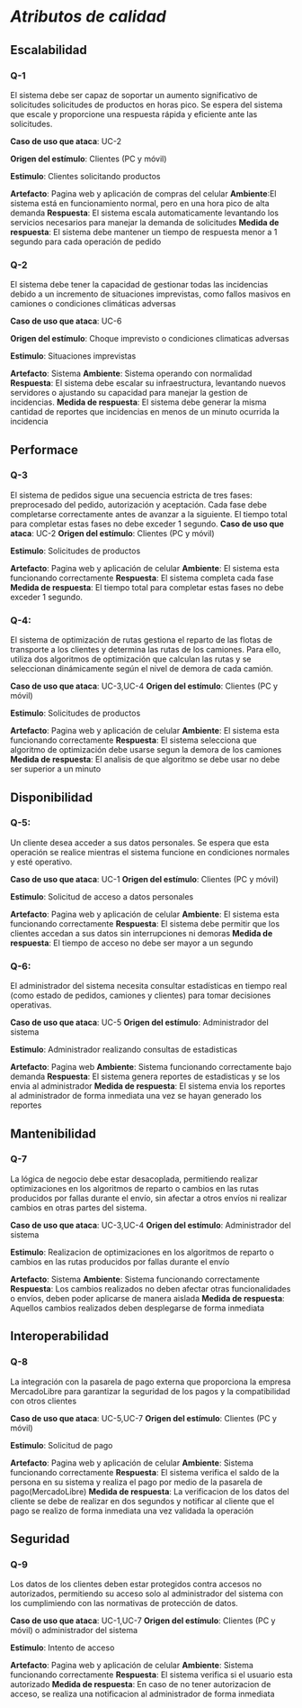 # ***Atributos de calidad***
## Escalabilidad
### Q-1

El sistema debe ser capaz de soportar un aumento significativo de solicitudes solicitudes de productos en horas pico. Se espera del sistema que escale y proporcione una respuesta rápida y eficiente ante las solicitudes.

**Caso de uso que ataca**: UC-2

**Origen del estímulo**: Clientes (PC y móvil)

**Estimulo**: Clientes solicitando productos

**Artefacto**: Pagina web y aplicación de compras del celular
**Ambiente**:El sistema está en funcionamiento normal, pero en una hora pico de alta demanda
**Respuesta**: El sistema escala automaticamente levantando los servicios necesarios para manejar la demanda de solicitudes
**Medida de respuesta**: El sistema debe mantener un tiempo de respuesta menor a 1 segundo para cada operación de pedido

### Q-2

El sistema debe tener la capacidad de gestionar todas las incidencias debido a un incremento de situaciones imprevistas, como fallos masivos en camiones o condiciones climáticas adversas

**Caso de uso que ataca**: UC-6

**Origen del estímulo**: Choque imprevisto o condiciones climaticas adversas

**Estimulo**: Situaciones imprevistas

**Artefacto**: Sistema
**Ambiente**: Sistema operando con normalidad
**Respuesta**: El sistema debe escalar su infraestructura, levantando nuevos servidores o ajustando su capacidad para manejar la gestion de incidencias.
**Medida de respuesta**: El sistema debe generar la misma cantidad de reportes que incidencias en menos de un minuto ocurrida la incidencia

## Performace

### Q-3

El sistema de pedidos sigue una secuencia estricta de tres fases: preprocesado del pedido, autorización y aceptación. Cada fase debe completarse correctamente antes de avanzar a la siguiente. El tiempo total para completar estas fases no debe exceder 1 segundo.
**Caso de uso que ataca**: UC-2
**Origen del estímulo**: Clientes (PC y móvil)

**Estimulo**: Solicitudes de productos

**Artefacto**: Pagina web y aplicación de celular
**Ambiente**: El sistema esta funcionando correctamente
**Respuesta**: El sistema completa cada fase
**Medida de respuesta**: El tiempo total para completar estas fases no debe exceder 1 segundo.
### Q-4:

El sistema de optimización de rutas gestiona el reparto de las flotas de transporte a los clientes y determina las rutas de los camiones. Para ello, utiliza dos algoritmos de optimización que calculan las rutas y se seleccionan dinámicamente según el nivel de demora de cada camión.

**Caso de uso que ataca**: UC-3,UC-4
**Origen del estímulo**: Clientes (PC y móvil)

**Estimulo**: Solicitudes de productos

**Artefacto**: Pagina web y aplicación de celular
**Ambiente**: El sistema esta funcionando correctamente
**Respuesta**: El sistema selecciona que algoritmo de optimización debe usarse segun la demora de los camiones
**Medida de respuesta**: El analisis de que algoritmo se debe usar no debe ser superior a un minuto

## Disponibilidad
### Q-5:
Un cliente desea acceder a sus datos personales. Se espera que esta operación se realice mientras el sistema funcione en condiciones normales y esté operativo.


**Caso de uso que ataca**: UC-1
**Origen del estímulo**: Clientes (PC y móvil)

**Estimulo**: Solicitud de acceso a datos personales

**Artefacto**: Pagina web y aplicación de celular
**Ambiente**: El sistema esta funcionando correctamente
**Respuesta**: El sistema debe permitir que los clientes accedan a sus datos sin interrupciones ni demoras
**Medida de respuesta**: El tiempo de acceso no debe ser mayor a un segundo

### Q-6:
El administrador del sistema necesita consultar estadísticas en tiempo real (como estado de pedidos, camiones y clientes) para tomar decisiones operativas.

**Caso de uso que ataca**: UC-5
**Origen del estímulo**: Administrador del sistema

**Estimulo**: Administrador realizando consultas de estadisticas

**Artefacto**: Pagina web
**Ambiente**: Sistema funcionando correctamente bajo demanda
**Respuesta**: El sistema genera reportes de estadisticas y se los envia al administrador
**Medida de respuesta**: El sistema envia los reportes al administrador de forma inmediata una vez se hayan generado los reportes

## Mantenibilidad

### Q-7

La lógica de negocio debe estar desacoplada, permitiendo realizar optimizaciones en los algoritmos de reparto o cambios en las rutas producidos por fallas durante el envío, sin afectar a otros envíos ni realizar cambios en otras partes del sistema.

**Caso de uso que ataca**: UC-3,UC-4
**Origen del estímulo**: Administrador del sistema

**Estimulo**: Realizacion de optimizaciones en los algoritmos de reparto o cambios en las rutas producidos por fallas durante el envío

**Artefacto**: Sistema
**Ambiente**: Sistema funcionando correctamente
**Respuesta**:  Los cambios realizados no deben afectar otras funcionalidades o envíos, deben poder aplicarse de manera aislada
**Medida de respuesta**: Aquellos cambios realizados deben desplegarse de forma inmediata

## Interoperabilidad

### Q-8

La integración con la pasarela de pago externa que 
proporciona la empresa MercadoLibre para garantizar la seguridad de los pagos y la 
compatibilidad con otros clientes

**Caso de uso que ataca**: UC-5,UC-7
**Origen del estímulo**: Clientes (PC y móvil)

**Estimulo**: Solicitud de pago

**Artefacto**: Pagina web y aplicación de celular
**Ambiente**: Sistema funcionando correctamente
**Respuesta**: El sistema verifica el saldo de la persona en su sistema y realiza el pago por medio de la pasarela de pago(MercadoLibre)
**Medida de respuesta**: La verificacion de los datos del cliente se debe de realizar en dos segundos y notificar al cliente que el pago se realizo de forma inmediata una vez validada la operación


## Seguridad

### Q-9

Los datos de los clientes deben estar protegidos contra accesos no autorizados, permitiendo su acceso solo al administrador del sistema con los cumplimiendo con las normativas de protección de datos.

**Caso de uso que ataca**: UC-1,UC-7
**Origen del estímulo**: Clientes (PC y móvil) o administrador del sistema

**Estimulo**: Intento de acceso 

**Artefacto**: Pagina web y aplicación de celular
**Ambiente**: Sistema funcionando correctamente
**Respuesta**: El sistema verifica si el usuario esta autorizado
**Medida de respuesta**: En caso de no tener autorizacion de acceso, se realiza una notificacion al administrador de forma inmediata